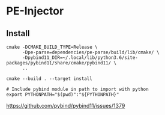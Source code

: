 # PE-Injector

## Install

```
cmake -DCMAKE_BUILD_TYPE=Release \
      -Dpe-parse=dependencies/pe-parse/build/lib/cmake/ \
      -Dpybind11_DIR=~/.local/lib/python3.6/site-packages/pybind11/share/cmake/pybind11/ \
      ..

cmake --build . --target install

# Include pybind module in path to import with python
export PYTHONPATH="$(pwd)":"${PYTHONPATH}"

```

https://github.com/pybind/pybind11/issues/1379
